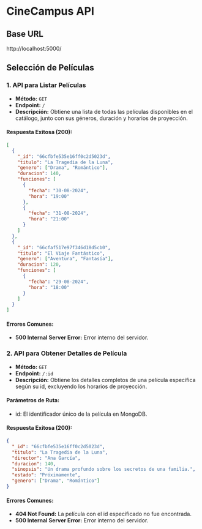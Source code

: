 # CineCampus API

## Base URL
http://localhost:5000/


## Selección de Películas

### 1. API para Listar Películas

- **Método:** `GET`
- **Endpoint:** `/`
- **Descripción:** Obtiene una lista de todas las películas disponibles en el catálogo, junto con sus géneros, duración y horarios de proyección.

#### Respuesta Exitosa (200):
```json
[
  {
    "_id": "66cfbfe535e16ff0c2d5023d",
    "titulo": "La Tragedia de la Luna",
    "genero": ["Drama", "Romántico"],
    "duracion": 140,
    "funciones": [
      {
        "fecha": "30-08-2024",
        "hora": "19:00"
      },
      {
        "fecha": "31-08-2024",
        "hora": "21:00"
      }
    ]
  },
  {
    "_id": "66cfaf517e97f346d18d5cb0",
    "titulo": "El Viaje Fantástico",
    "genero": ["Aventura", "Fantasía"],
    "duracion": 120,
    "funciones": [
      {
        "fecha": "29-08-2024",
        "hora": "18:00"
      }
    ]
  }
]
```
#### Errores Comunes:
- **500 Internal Server Error:** Error interno del servidor.

### 2. API para Obtener Detalles de Película

- **Método:** `GET`
- **Endpoint:** `/:id`
- **Descripción:** Obtiene los detalles completos de una película específica según su id, excluyendo los horarios de proyección.

#### Parámetros de Ruta:
- id: El identificador único de la película en MongoDB.

#### Respuesta Exitosa (200):
```json
{
  "_id": "66cfbfe535e16ff0c2d5023d",
  "titulo": "La Tragedia de la Luna",
  "director": "Ana García",
  "duracion": 140,
  "sinopsis": "Un drama profundo sobre los secretos de una familia.",
  "estado": "Próximamente",
  "genero": ["Drama", "Romántico"]
}
```
#### Errores Comunes:
- **404 Not Found:** La película con el id especificado no fue encontrada.
- **500 Internal Server Error:** Error interno del servidor.
